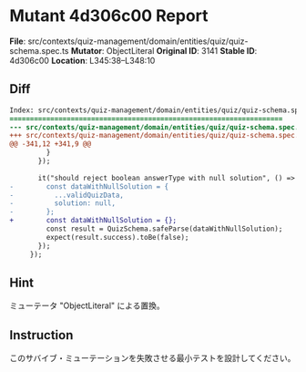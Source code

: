 # Mutant 4d306c00 Report

**File**: src/contexts/quiz-management/domain/entities/quiz/quiz-schema.spec.ts
**Mutator**: ObjectLiteral
**Original ID**: 3141
**Stable ID**: 4d306c00
**Location**: L345:38–L348:10

## Diff

```diff
Index: src/contexts/quiz-management/domain/entities/quiz/quiz-schema.spec.ts
===================================================================
--- src/contexts/quiz-management/domain/entities/quiz/quiz-schema.spec.ts	original
+++ src/contexts/quiz-management/domain/entities/quiz/quiz-schema.spec.ts	mutated #3141
@@ -341,12 +341,9 @@
         }
       });
 
       it("should reject boolean answerType with null solution", () => {
-        const dataWithNullSolution = {
-          ...validQuizData,
-          solution: null,
-        };
+        const dataWithNullSolution = {};
         const result = QuizSchema.safeParse(dataWithNullSolution);
         expect(result.success).toBe(false);
       });
     });
```

## Hint

ミューテータ "ObjectLiteral" による置換。

## Instruction

このサバイブ・ミューテーションを失敗させる最小テストを設計してください。
